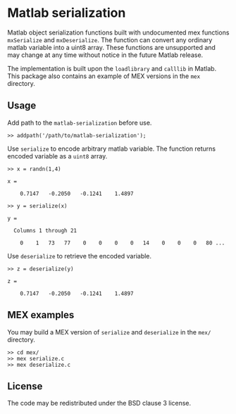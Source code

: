 Matlab serialization
====================

Matlab object serialization functions built with undocumented mex functions
`mxSerialize` and `mxDeserialize`. The function can convert any ordinary matlab
variable into a uint8 array. These functions are unsupported and may change at
any time without notice in the future Matlab release.

The implementation is built upon the `loadlibrary` and `calllib` in Matlab.
This package also contains an example of MEX versions in the `mex` directory.

Usage
-----

Add path to the `matlab-serialization` before use.

    >> addpath('/path/to/matlab-serialization');

Use `serialize` to encode arbitrary matlab variable. The function returns
encoded variable as a `uint8` array.

    >> x = randn(1,4)

    x =

        0.7147   -0.2050   -0.1241    1.4897

    >> y = serialize(x)

    y =

      Columns 1 through 21

        0    1   73   77    0    0    0    0   14    0    0    0   80 ...

Use `deserialize` to retrieve the encoded variable.

    >> z = deserialize(y)

    z =

        0.7147   -0.2050   -0.1241    1.4897

MEX examples
------------

You may build a MEX version of `serialize` and `deserialize` in the `mex/`
directory.

    >> cd mex/
    >> mex serialize.c
    >> mex deserialize.c

License
-------

The code may be redistributed under the BSD clause 3 license.
